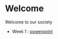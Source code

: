 # Welcome
Welcome to our society


* Week 1 : [powerpoint](https://drive.google.com/open?id=1MoTbw6uiWN_a-9PccGqaYAje6C7253T9RmBd9Ld-RC4)
